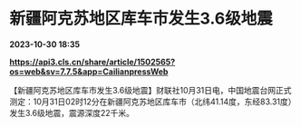 # 新疆阿克苏地区库车市发生3.6级地震

**2023-10-30 18:35**

**https://api3.cls.cn/share/article/1502565?os=web&sv=7.7.5&app=CailianpressWeb**

【新疆阿克苏地区库车市发生3.6级地震】财联社10月31日电，中国地震台网正式测定：10月31日02时12分在新疆阿克苏地区库车市（北纬41.14度，东经83.31度）发生3.6级地震，震源深度22千米。